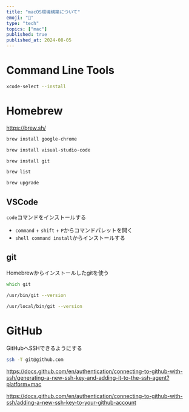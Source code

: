 ```yaml
---
title: "macOS環境構築について"
emoji: "🍎"
type: "tech"
topics: ["mac"]
published: true
published_at: 2024-08-05
---
```


# Command Line Tools

```zsh
xcode-select --install
```

# Homebrew

https://brew.sh/

```zsh
brew install google-chrome
```

```zsh
brew install visual-studio-code
```

```zsh
brew install git
```

```zsh
brew list
```

```zsh
brew upgrade
```

## VSCode

`code`コマンドをインストールする

- `command` + `shift` + `P`からコマンドパレットを開く
- `shell command install`からインストールする

## git

Homebrewからインストールしたgitを使う

```zsh
which git
```

```zsh
/usr/bin/git --version
```

```zsh
/usr/local/bin/git --version
```

# GitHub

GitHubへSSHできるようにする

```zsh
ssh -T git@github.com
```

https://docs.github.com/en/authentication/connecting-to-github-with-ssh/generating-a-new-ssh-key-and-adding-it-to-the-ssh-agent?platform=mac

https://docs.github.com/en/authentication/connecting-to-github-with-ssh/adding-a-new-ssh-key-to-your-github-account
